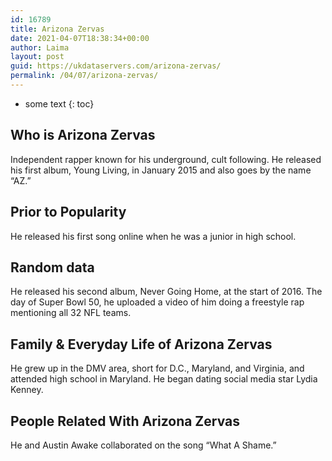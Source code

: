 ```yaml
---
id: 16789
title: Arizona Zervas
date: 2021-04-07T18:38:34+00:00
author: Laima
layout: post
guid: https://ukdataservers.com/arizona-zervas/
permalink: /04/07/arizona-zervas/
---
```


* some text
{: toc}


## Who is Arizona Zervas
                  
                  
                  
Independent rapper known for his underground, cult following. He released his first album, Young Living, in January 2015 and also goes by the name &#8220;AZ.&#8221;
                  
              
            
              
            
                
                
                
## Prior to Popularity
                  
                  
                  
He released his first song online when he was a junior in high school.
                  
              
            
              
            
                
                
                
## Random data
                  
                  
                  
He released his second album, Never Going Home, at the start of 2016. The day of Super Bowl 50, he uploaded a video of him doing a freestyle rap mentioning all 32 NFL teams.
                  
              
            
              
            
                
                
                
## Family & Everyday Life of Arizona Zervas
                  
                  
                  
He grew up in the DMV area, short for D.C., Maryland, and Virginia, and attended high school in Maryland. He began dating social media star Lydia Kenney.
                  
              
            
              
            
                
                
                
## People Related With Arizona Zervas
                  
                  
                  
He and Austin Awake collaborated on the song &#8220;What A Shame.&#8221;
                  
              
            
              
            
                
              
            
              
              
            
            
              
            
          
          
          